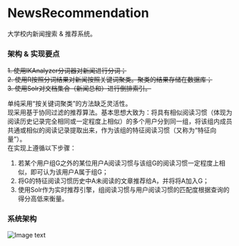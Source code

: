 # NewsRecommendation
大学校内新闻搜索 & 推荐系统。

### 架构 & 实现要点
~~1. 使用IKAnalyzer分词器对新闻进行分词；  
2. 使用R按照分词结果对新闻按照关键词聚类。聚类的结果存储在数据库；  
3. 使用Solr对文档集合（新闻总和）进行倒排索引。~~  

单纯采用“按关键词聚类”的方法缺乏灵活性。  
现采用基于协同过滤的推荐算法。基本思想大致为：将具有相似阅读习惯（体现为阅读历史记录完全相同或一定程度上相似）的多个用户分到同一组，将该组内成员共通或相似的阅读记录提取出来，作为该组的特征阅读习惯（又称为“特征向量”）。  
在实现上遵循以下步骤：  
1. 若某个用户组G之外的某位用户A阅读习惯与该组G的阅读习惯一定程度上相似，即可认为该用户A属于组G；
2. 将G的特征阅读习惯历史中A未阅读的文章推荐给A，并将将A加入G；
3. 使用Solr作为实时推荐引擎，组阅读习惯与用户阅读习惯的匹配度根据查询的得分高低来衡量。

### 系统架构
![Image text](https://github.com/OURCKTheCoder/YibanNewsPusher/blob/master/src/main/resources/SysStructure.png)
